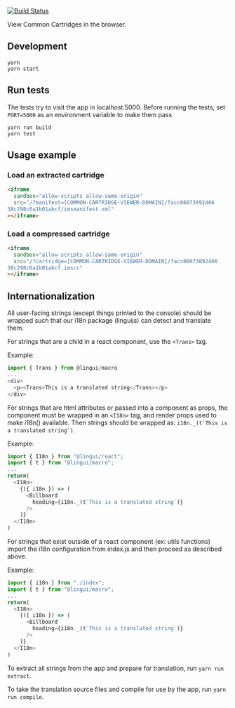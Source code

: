 [![Build Status](https://travis-ci.org/instructure/common-cartridge-viewer.svg?branch=master)](https://travis-ci.org/instructure/common-cartridge-viewer)

View Common Cartridges in the browser.

## Development

```
yarn
yarn start
```

## Run tests

The tests try to visit the app in localhost:5000.
Before running the tests, set `PORT=5000` as an
environment variable to make them pass

```
yarn run build
yarn test
```

## Usage example

### Load an extracted cartridge

```html
<iframe
  sandbox="allow-scripts allow-same-origin"
  src="/?manifest=[COMMON-CARTRIDGE-VIEWER-DOMAIN]/facc06073092466
38c298c6a1b01abcf/imsmanifest.xml"
></iframe>
```

### Load a compressed cartridge

```html
<iframe
  sandbox="allow-scripts allow-same-origin"
  src="/?cartridge=[COMMON-CARTRIDGE-VIEWER-DOMAIN]/facc06073092466
38c298c6a1b01abcf.imscc"
></iframe>
```

## Internationalization

All user-facing strings (except things printed to the console) should be wrapped
such that our i18n package (linguijs) can detect and translate them.

For strings that are a child in a react component, use the `<Trans>` tag.

Example:

```javascript
import { Trans } from @lingui/macro
...
<div>
  <p><Trans>This is a translated string</Trans></p>
</div>
```

For strings that are html attributes or passed into a component as props, the
component must be wrapped in an `<I18n>` tag, and render props used to make i18n()
available. Then strings should be wrapped as: `` i18n._(t`This is a translated string`) ``.

Example:

```javascript
import { I18n } from "@lingui/react";
import { t } from "@lingui/macro";
...
return(
  <I18n>
    {({ i18n }) => (
      <Billboard
        heading={i18n._(t`This is a translated string`)}
      />
    )}
  </I18n>
)
```

For strings that exist outside of a react component (ex: utils functions) import
the i18n configuration from index.js and then proceed as described above.

Example:

```javascript
import { i18n } from "./index";
import { t } from "@lingui/macro";
...
return(
  <I18n>
    {({ i18n }) => (
      <Billboard
        heading={i18n._(t`This is a translated string`)}
      />
    )}
  </I18n>
)
```

To extract all strings from the app and prepare for translation, run
`yarn run extract`.

To take the translation source files and compile for use by the app, run
`yarn run compile`.

